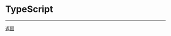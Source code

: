 # TypeScript

---

[返回](/repository/languages/README.md#typescriptrepositorylanguagestypescriptreadmemdtypescript)